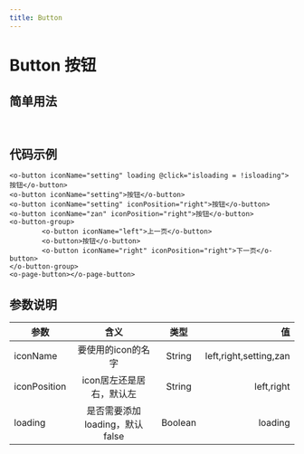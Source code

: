 ```yaml
---
title: Button
---
```

# Button 按钮

## 简单用法 
</br>

<ClientOnly>
  <Obutton/>
</ClientOnly>

## 代码示例
```
<o-button iconName="setting" loading @click="isloading = !isloading">按钮</o-button>
<o-button iconName="setting">按钮</o-button>
<o-button iconName="setting" iconPosition="right">按钮</o-button>
<o-button iconName="zan" iconPosition="right">按钮</o-button>
<o-button-group>
        <o-button iconName="left">上一页</o-button>
        <o-button>按钮</o-button>
        <o-button iconName="right" iconPosition="right">下一页</o-button>
</o-button-group>
<o-page-button></o-page-button>
```
## 参数说明

| 参数           | 含义          | 类型                | 值                    |
| ------------- |:-------------:|:-------------------:|---------------:       |
| iconName      | 要使用的icon的名字            | String     |left,right,setting,zan |
| iconPosition  | icon居左还是居右，默认左  | String     |left,right             |
| loading       | 是否需要添加loading，默认false   |  Boolean | loading|

